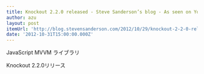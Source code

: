 ```yaml
---
title: Knockout 2.2.0 released - Steve Sanderson’s blog - As seen on YouTube™
author: azu
layout: post
itemUrl: 'http://blog.stevensanderson.com/2012/10/29/knockout-2-2-0-released/'
date: '2012-10-31T15:00:00.000Z'
---
```

JavaScript MVVM ライブラリ

Knockout 2.2.0リリース
